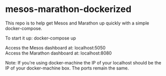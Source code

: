 # mesos-marathon-dockerized

This repo is to help get Mesos and Marathon up quickly with a simple docker-compose.  

To start it up: docker-compose up  

Access the Mesos dashboard at: localhost:5050  
Access the Marathon dashboard at: localhost:8080  

Note: If you're using docker-machine the IP of your localhost should be the IP of your docker-machine box. The ports remain the same.
